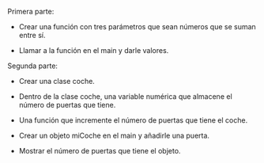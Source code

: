 Primera parte:

- Crear una función con tres parámetros que sean números que se suman entre sí.

- Llamar a la función en el main y darle valores.

Segunda parte:

- Crear una clase coche.

- Dentro de la clase coche, una variable numérica que almacene el número de puertas que tiene.

- Una función que incremente el número de puertas que tiene el coche.

- Crear un objeto miCoche en el main y añadirle una puerta.

- Mostrar el número de puertas que tiene el objeto.

